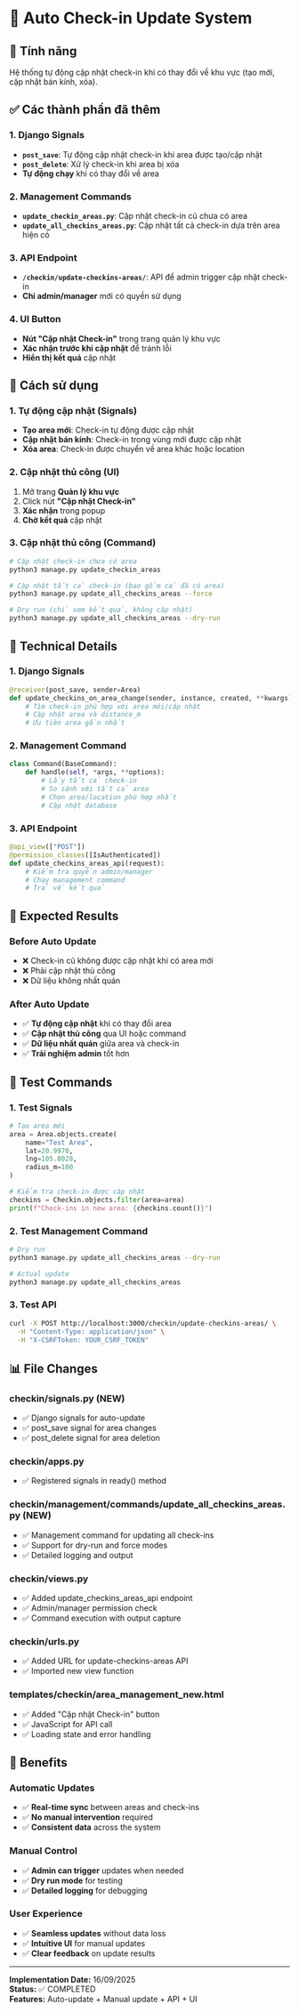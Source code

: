 # 🔄 Auto Check-in Update System

## 🎯 **Tính năng**
Hệ thống tự động cập nhật check-in khi có thay đổi về khu vực (tạo mới, cập nhật bán kính, xóa).

## ✅ **Các thành phần đã thêm**

### **1. Django Signals**
- **`post_save`**: Tự động cập nhật check-in khi area được tạo/cập nhật
- **`post_delete`**: Xử lý check-in khi area bị xóa
- **Tự động chạy** khi có thay đổi về area

### **2. Management Commands**
- **`update_checkin_areas.py`**: Cập nhật check-in cũ chưa có area
- **`update_all_checkins_areas.py`**: Cập nhật tất cả check-in dựa trên area hiện có

### **3. API Endpoint**
- **`/checkin/update-checkins-areas/`**: API để admin trigger cập nhật check-in
- **Chỉ admin/manager** mới có quyền sử dụng

### **4. UI Button**
- **Nút "Cập nhật Check-in"** trong trang quản lý khu vực
- **Xác nhận trước khi cập nhật** để tránh lỗi
- **Hiển thị kết quả** cập nhật

## 🧪 **Cách sử dụng**

### **1. Tự động cập nhật (Signals)**
- **Tạo area mới**: Check-in tự động được cập nhật
- **Cập nhật bán kính**: Check-in trong vùng mới được cập nhật
- **Xóa area**: Check-in được chuyển về area khác hoặc location

### **2. Cập nhật thủ công (UI)**
1. Mở trang **Quản lý khu vực**
2. Click nút **"Cập nhật Check-in"**
3. **Xác nhận** trong popup
4. **Chờ kết quả** cập nhật

### **3. Cập nhật thủ công (Command)**
```bash
# Cập nhật check-in chưa có area
python3 manage.py update_checkin_areas

# Cập nhật tất cả check-in (bao gồm cả đã có area)
python3 manage.py update_all_checkins_areas --force

# Dry run (chỉ xem kết quả, không cập nhật)
python3 manage.py update_all_checkins_areas --dry-run
```

## 🔧 **Technical Details**

### **1. Django Signals**
```python
@receiver(post_save, sender=Area)
def update_checkins_on_area_change(sender, instance, created, **kwargs):
    # Tìm check-in phù hợp với area mới/cập nhật
    # Cập nhật area và distance_m
    # Ưu tiên area gần nhất
```

### **2. Management Command**
```python
class Command(BaseCommand):
    def handle(self, *args, **options):
        # Lấy tất cả check-in
        # So sánh với tất cả area
        # Chọn area/location phù hợp nhất
        # Cập nhật database
```

### **3. API Endpoint**
```python
@api_view(["POST"])
@permission_classes([IsAuthenticated])
def update_checkins_areas_api(request):
    # Kiểm tra quyền admin/manager
    # Chạy management command
    # Trả về kết quả
```

## 📱 **Expected Results**

### **Before Auto Update**
- ❌ Check-in cũ không được cập nhật khi có area mới
- ❌ Phải cập nhật thủ công
- ❌ Dữ liệu không nhất quán

### **After Auto Update**
- ✅ **Tự động cập nhật** khi có thay đổi area
- ✅ **Cập nhật thủ công** qua UI hoặc command
- ✅ **Dữ liệu nhất quán** giữa area và check-in
- ✅ **Trải nghiệm admin** tốt hơn

## 🚀 **Test Commands**

### **1. Test Signals**
```python
# Tạo area mới
area = Area.objects.create(
    name="Test Area",
    lat=20.9970,
    lng=105.8028,
    radius_m=100
)

# Kiểm tra check-in được cập nhật
checkins = Checkin.objects.filter(area=area)
print(f"Check-ins in new area: {checkins.count()}")
```

### **2. Test Management Command**
```bash
# Dry run
python3 manage.py update_all_checkins_areas --dry-run

# Actual update
python3 manage.py update_all_checkins_areas
```

### **3. Test API**
```bash
curl -X POST http://localhost:3000/checkin/update-checkins-areas/ \
  -H "Content-Type: application/json" \
  -H "X-CSRFToken: YOUR_CSRF_TOKEN"
```

## 📊 **File Changes**

### **checkin/signals.py** (NEW)
- ✅ Django signals for auto-update
- ✅ post_save signal for area changes
- ✅ post_delete signal for area deletion

### **checkin/apps.py**
- ✅ Registered signals in ready() method

### **checkin/management/commands/update_all_checkins_areas.py** (NEW)
- ✅ Management command for updating all check-ins
- ✅ Support for dry-run and force modes
- ✅ Detailed logging and output

### **checkin/views.py**
- ✅ Added update_checkins_areas_api endpoint
- ✅ Admin/manager permission check
- ✅ Command execution with output capture

### **checkin/urls.py**
- ✅ Added URL for update-checkins-areas API
- ✅ Imported new view function

### **templates/checkin/area_management_new.html**
- ✅ Added "Cập nhật Check-in" button
- ✅ JavaScript for API call
- ✅ Loading state and error handling

## 🎯 **Benefits**

### **Automatic Updates**
- ✅ **Real-time sync** between areas and check-ins
- ✅ **No manual intervention** required
- ✅ **Consistent data** across the system

### **Manual Control**
- ✅ **Admin can trigger** updates when needed
- ✅ **Dry run mode** for testing
- ✅ **Detailed logging** for debugging

### **User Experience**
- ✅ **Seamless updates** without data loss
- ✅ **Intuitive UI** for manual updates
- ✅ **Clear feedback** on update results

---

**Implementation Date:** 16/09/2025  
**Status:** ✅ COMPLETED  
**Features:** Auto-update + Manual update + API + UI
